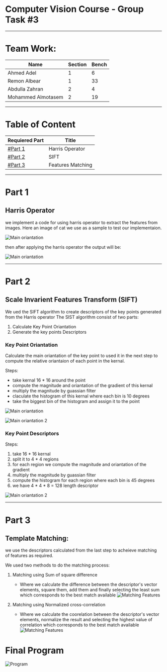 # Computer Vision Course - Group Task #3

---

# Team Work:

| Name | Section | Bench |
| ----------- | ----------- | ----------- |
| Ahmed Adel | 1 | 6 |
| Remon Albear | 1 | 33 |
| Abdulla Zahran | 2 | 4 |
| Mohammed Almotasem | 2 | 19 |

---

# Table of Content

| Requiered Part | Title |
| ----------- | ----------- |
| [#Part 1](#part-1) | Harris Operator|
| [#Part 2](#part-2) | SIFT |
| [#Part 3](#part-3) | Features Matching |


---

# Part 1
## Harris Operator
we implement a code for using harris operator to extract the features from images.
Here an image of cat we use as a sample to test our implementaion. 

![Main oriantation](screenshots/cat_rotate.jpeg)

then after applying the harris operator the output will be:

![Main oriantation](screenshots/catHarris.png)


---


# Part 2 

## Scale Invarient Features Transform (SIFT)
We ued the SIFT algorithm to create descriptors of the key points generated from the Harris operator
The SIST algorithm consist of two parts:
1. Calculate Key Point Oriantation
2. Generate the key points Descriptors
### Key Point Oriantation
Calculate the main oriantation of the key point to used it in the next step to compute the relative oriantaion of each point in the kernal.

Steps:
* take kernal 16 * 16 around the point 
* compute the magnitude and oriantation of the gradient of this kernal 
* multiply the magnitude by guassian filter 
* claculate the histogram of this kernal where each bin is 10 degrees 
* take the biggest bin of the histogram and assign it to the point

![Main oriantation](screenshots/oraintation.jpg)

![Main oriantation 2](screenshots/oraintation2.jpg)

### Key Point Descriptors
Steps:
1. take 16 * 16 kernal 
1. split it to 4 * 4 regions
1. for each region we compute the magnitude and oriantation of the gradient 
1. multiply the magnitude by guassian filter
1. compute the histogram for each region where each bin is 45 degrees 
1. we have 4 * 4 * 8 = 128 length descriptor  

![Main oriantation 2](screenshots/descriptors.png)


---

# Part 3

## Template Matching:

we use the descriptors calculated from the last step to acheieve matching of features as required.

We used two methods to do the matching process:
1. Matching using Sum of square difference
   * Where we calculate the difference between the descriptor's vector elements, square them, add them and finally selecting the least sum which corresponds to the best match available
   ![Matching Features](screenshots/lena.PNG)

2. Matching using Normalized cross-correlation
   * Where we calculate the coorelation between the descriptor's vector elements, normalize the result and selecting the highest value of correlation which corresponds to the best match available
   ![Matching Features](screenshots/nor_lena.PNG)




# Final Program


![Program](screenshots/final.png)
